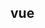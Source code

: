 <!--
 * @Description: 
 * @Author: wupengfei
 * @Date: 2020-11-08 22:36:06
 * @LastEditors: wupengfei
 * @LastEditTime: 2020-11-08 22:37:19
-->
## vue 